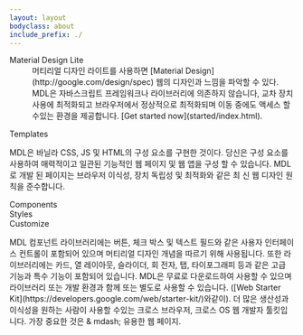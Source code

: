 ```yaml
---
layout: layout
bodyclass: about
include_prefix: ./
---
```

<!-- TODO: Try to separate markup and content -->
<section class="docs-text-styling about-panel about-panel--text mdl-cell mdl-cell--12-col">
  <dl>
    <dt>Material Design Lite</dt>
    <dd>
      머티리얼 디자인 라이트를 사용하면 [Material Design](http://google.com/design/spec) 웹의 디자인과 느낌을 파악할 수 있다. MDL은 자바스크립트 프레임워크나 라이브러리에 의존하지 않습니다, 교차 장치 사용에 최적화되고 브라우저에서 정상적으로 최적화되며 이동 중에도 액세스 할 수있는 환경을 제공합니다. [Get started now](started/index.html).
    </dd>
  </dl>
</section>

<section class="about-panel about-panel--templates mdl-cell mdl-cell--12-col" data-target="templates/index.html">
  Templates
</section>

<section class="docs-text-styling about-panel about-panel--text mdl-cell mdl-cell--12-col">
  <p>
    MDL은 바닐라 CSS, JS 및 HTML의 구성 요소를 구현한 것이다. 당신은 구성 요소를 사용하여 매력적이고 일관된 기능적인 웹 페이지 및 웹 앱을 구성 할 수 있습니다. MDL로 개발 된 페이지는 브라우저 이식성, 장치 독립성 및 최적화와 같은 최 신 웹 디자인 원칙을 준수합니다.
  </p>
</section>

<section class="about-panel about-panel--components mdl-color-text--white mdl-cell mdl-cell--6-col" data-target="components/index.html">
  Components
</section>
<section class="about-panel about-panel--styles mdl-color-text--white mdl-cell mdl-cell--6-col" data-target="styles/index.html">
  Styles
</section>
<section class="about-panel about-panel--customize mdl-color-text--white mdl-cell mdl-cell--12-col" data-target="customize/index.html">
  Customize
</section>

<section class="docs-text-styling about-panel about-panel--text mdl-cell mdl-cell--12-col">
  <p>
    MDL 컴포넌트 라이브러리에는 버튼, 체크 박스 및 텍스트 필드와 같은 사용자 인터페이스 컨트롤이 포함되어 있으며 머티리얼 디자인 개념을 따르기 위해 사용됩니다. 또한 라이브러리에는 카드, 열 레이아웃, 슬라이더, 회 전자, 탭, 타이포그래피 등과 같은 고급 기능과 특수 기능이 포함되어 있습니다. MDL은 무료로 다운로드하여 사용할 수 있으며 라이브러리 또는 개발 환경과 함께 또는 별도로 사용할 수 있습니다. ([Web Starter Kit](https://developers.google.com/web/starter-kit/)와같이). 더 많은 생산성과 이식성을 원하는 사람이 사용할 수있는 크로스 브라우저, 크로스 OS 웹 개발자 툴킷입니다. 가장 중요한 것은 & mdash; 유용한 웹 페이지.
  </p>
</section>
<script src="assets/index.js" async></script>
